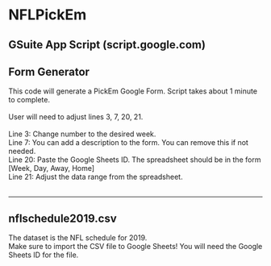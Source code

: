 # NFLPickEm
GSuite App Script (script.google.com)
--------------
Form Generator
--------------
This code will generate a PickEm Google Form. Script takes about 1 minute to complete. <br>
<br>
User will need to adjust lines 3, 7, 20, 21.<br>
<br>
Line 3: Change number to the desired week. <br>
Line 7: You can add a description to the form. You can remove this if not needed. <br>
Line 20: Paste the Google Sheets ID. The spreadsheet should be in the form [Week, Day, Away, Home] <br>
Line 21: Adjust the data range from the spreadsheet. <br>
<br>

-------------------
nflschedule2019.csv
-------------------
The dataset is the NFL schedule for 2019. <br>
Make sure to import the CSV file to Google Sheets! You will need the Google Sheets ID for the file.
